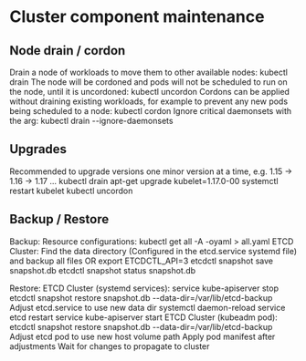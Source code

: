 # Cluster component maintenance

## Node drain / cordon

Drain a node of workloads to move them to other available nodes: kubectl drain <nodename>
The node will be cordoned and pods will not be scheduled to run on the node, until it is uncordoned: kubectl uncordon <nodename>
Cordons can be applied without draining existing workloads, for example to prevent any new pods being scheduled to a node: kubectl cordon <nodename>
Ignore critical daemonsets with the arg: kubectl drain <nodename> --ignore-daemonsets

## Upgrades

Recommended to upgrade versions one minor version at a time, e.g. 1.15 -> 1.16 -> 1.17 ...
    kubectl drain <nodename>
    apt-get upgrade kubelet=1.17.0-00
    systemctl restart kubelet
    kubectl uncordon <nodename>

## Backup / Restore

Backup:
    Resource configurations: kubectl get all -A -oyaml > all.yaml
    ETCD Cluster:
        Find the data directory (Configured in the etcd.service systemd file) and backup all files
        OR
        export ETCDCTL_API=3
        etcdctl snapshot save snapshot.db
        etcdctl snapshot status snapshot.db

Restore:
    ETCD Cluster (systemd services):
        service kube-apiserver stop
        etcdctl snapshot restore snapshot.db --data-dir=/var/lib/etcd-backup
        Adjust etcd.service to use new data dir
        systemctl daemon-reload
        service etcd restart
        service kube-apiserver start
    ETCD Cluster (kubeadm pod):
        etcdctl snapshot restore snapshot.db --data-dir=/var/lib/etcd-backup
        Adjust etcd pod to use new host volume path
        Apply pod manifest after adjustments
        Wait for changes to propagate to cluster